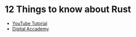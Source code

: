# 12 Things to know about Rust

- [YouTube Tutorial](https://youtu.be/a8abW3RlOn8)
- [Digital Accademy](https://www.dgitacademy.com)
